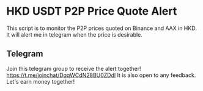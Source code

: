 # HKD USDT P2P Price Quote Alert
This script is to monitor the P2P prices quoted on Binance and AAX in HKD. It will alert me in telegram when the price is desirable.

## Telegram
Join this telegram group to receive the alert together! https://t.me/joinchat/DqqWCdN28BU0ZDdl
It is also open to any feedback. Let's earn money together!